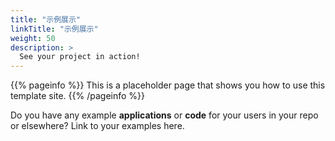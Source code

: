 ```yaml
---
title: "示例展示"
linkTitle: "示例展示"
weight: 50
description: >
  See your project in action!
---
```


{{% pageinfo %}}
This is a placeholder page that shows you how to use this template site.
{{% /pageinfo %}}

Do you have any example **applications** or **code** for your users in your repo or elsewhere? Link to your examples here.



